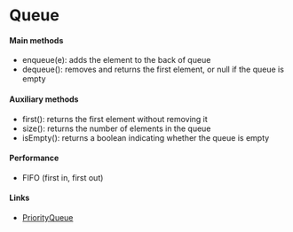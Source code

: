 # Queue

#### Main methods

* enqueue(e): adds the element to the back of queue
* dequeue(): removes and returns the first element, or null if the queue is empty

#### Auxiliary methods

* first(): returns the first element without removing it
* size(): returns the number of elements in the queue
* isEmpty(): returns a boolean indicating whether the queue is empty

#### Performance

* FIFO (first in, first out)

#### Links

* [PriorityQueue](PriorityQueue-java.md)